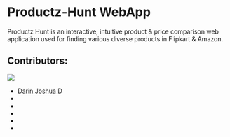 # Productz-Hunt WebApp

Productz Hunt is an interactive, intuitive product & price comparison web application used for finding various diverse products in Flipkart & Amazon.

## Contributors:

<img src="https://img.shields.io/badge/Contributors-6-lightgreen">

<ul><li><a href="https://github.com/DarinJoshua-dev">Darin Joshua D</a>
<li>
<li>
<li>
<li>
<li>
</ul>

